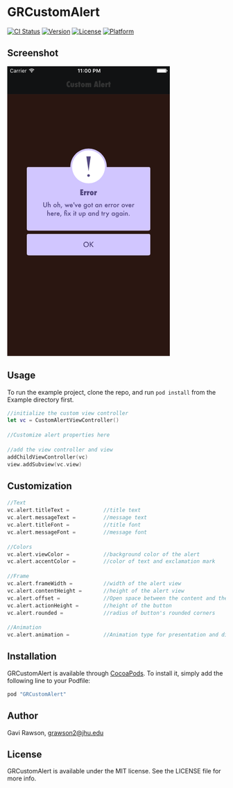 # GRCustomAlert

[![CI Status](http://img.shields.io/travis/grawson/GRCustomAlert.svg?style=flat)](https://travis-ci.org/grawson/GRCustomAlert)
[![Version](https://img.shields.io/cocoapods/v/GRCustomAlert.svg?style=flat)](http://cocoapods.org/pods/GRCustomAlert)
[![License](https://img.shields.io/cocoapods/l/GRCustomAlert.svg?style=flat)](http://cocoapods.org/pods/GRCustomAlert)
[![Platform](https://img.shields.io/cocoapods/p/GRCustomAlert.svg?style=flat)](http://cocoapods.org/pods/GRCustomAlert)

## Screenshot

![Custom iOS Alert](https://github.com/grawson/GRCustomAlert/blob/master/Media/custom-alert-screenshot.png)

## Usage

To run the example project, clone the repo, and run `pod install` from the Example directory first.

```Swift
//initialize the custom view controller
let vc = CustomAlertViewController()

//Customize alert properties here

//add the view controller and view
addChildViewController(vc)
view.addSubview(vc.view)
```

## Customization

```Swift
//Text
vc.alert.titleText =           //title text
vc.alert.messageText =         //message text
vc.alert.titleFont =           //title font
vc.alert.messageFont =         //message font

//Colors
vc.alert.viewColor =           //background color of the alert
vc.alert.accentColor =         //color of text and exclamation mark

//Frame
vc.alert.frameWidth =          //width of the alert view
vc.alert.contentHeight =       //height of the alert view
vc.alert.offset =              //Open space between the content and the button
vc.alert.actionHeight =        //height of the button
vc.alert.rounded =             //radius of button's rounded corners

//Animation
vc.alert.animation =           //Animation type for presentation and dismissal of alert
```

## Installation

GRCustomAlert is available through [CocoaPods](http://cocoapods.org). To install
it, simply add the following line to your Podfile:

```ruby
pod "GRCustomAlert"
```

## Author

Gavi Rawson, grawson2@jhu.edu

## License

GRCustomAlert is available under the MIT license. See the LICENSE file for more info.
